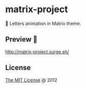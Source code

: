 # matrix-project

:snail: Letters animation in Matrix theme.

## Preview 🎉

<http://matrix-project.surge.sh/>

## License

[The MIT License](http://piecioshka.mit-license.org) @ 2012
